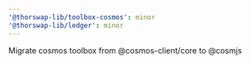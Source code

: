 ```yaml
---
'@thorswap-lib/toolbox-cosmos': minor
'@thorswap-lib/ledger': minor
---
```


Migrate cosmos toolbox from @cosmos-client/core to @cosmjs
